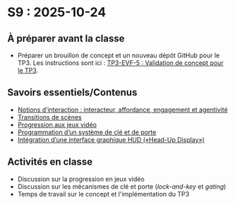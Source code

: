 # S9 : <!-- varexp:begin S9 -->2025-10-24<!-- varexp:end -->

## À préparer avant la classe

- Préparer un brouillon de concept et un nouveau dépôt GitHub pour le TP3. Les instructions sont ici : [TP3-EVF-5 : Validation de concept pour le TP3](/03-evaluations/formatives/91-elaboration-tp3/).

## Savoirs essentiels/Contenus

* [Notions d’interaction : interacteur, affordance, engagement et agentivité](/02-savoirs/79-interactivite-3/)
* [Transitions de scènes](/02-savoirs/80-transition-scenes/)
* [Progression aux jeux vidéo](/02-savoirs/81-progression/)
* [Programmation d’un système de clé et de porte](/02-savoirs/82-cle-et-porte/)
* [Intégration d’une interface graphique HUD («Head-Up Display»)](/02-savoirs/83-interface-hud/)

## Activités en classe

- Discussion sur la progression en jeux vidéo
- Discussion sur les mécanismes de clé et porte (*lock-and-key* et *gating*)
- Temps de travail sur le concept et l'implémentation du TP3


